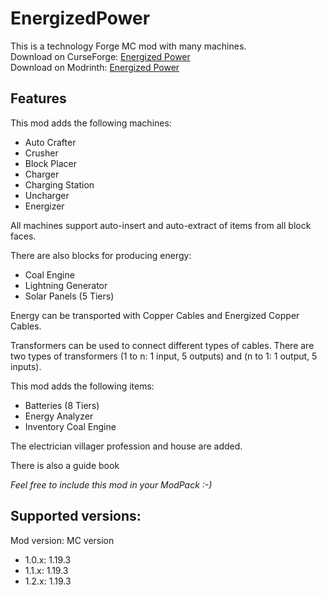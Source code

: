 # EnergizedPower
This is a technology Forge MC mod with many machines.<br>
Download on CurseForge: [Energized Power](https://www.curseforge.com/minecraft/mc-mods/energized-power)<br>
Download on Modrinth: [Energized Power](https://modrinth.com/mod/energized-power)

## Features
This mod adds the following machines:
- Auto Crafter
- Crusher
- Block Placer
- Charger
- Charging Station
- Uncharger
- Energizer

All machines support auto-insert and auto-extract of items from all block faces.

There are also blocks for producing energy:
- Coal Engine
- Lightning Generator
- Solar Panels (5 Tiers)

Energy can be transported with Copper Cables and Energized Copper Cables.

Transformers can be used to connect different types of cables.
There are two types of transformers (1 to n: 1 input, 5 outputs) and (n to 1: 1 output, 5 inputs).

This mod adds the following items:
- Batteries (8 Tiers)
- Energy Analyzer
- Inventory Coal Engine

The electrician villager profession and house are added.

There is also a guide book

*Feel free to include this mod in your ModPack :-)*

## Supported versions:
Mod version: MC version
- 1.0.x: 1.19.3
- 1.1.x: 1.19.3
- 1.2.x: 1.19.3
